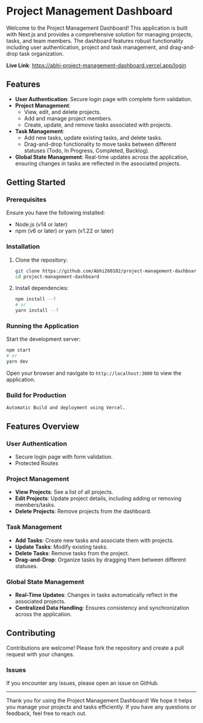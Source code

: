 # Project Management Dashboard

Welcome to the Project Management Dashboard! This application is built with Next.js and provides a comprehensive solution for managing projects, tasks, and team members. The dashboard features robust functionality including user authentication, project and task management, and drag-and-drop task organization. 

 **Live Link**: https://abhi-project-management-dashboard.vercel.app/login

## Features

- **User Authentication**: Secure login page with complete form validation.
- **Project Management**: 
  - View, edit, and delete projects.
  - Add and manage project members.
  - Create, update, and remove tasks associated with projects.
- **Task Management**: 
  - Add new tasks, update existing tasks, and delete tasks.
  - Drag-and-drop functionality to move tasks between different statuses (Todo, In Progress, Completed, Backlog).
- **Global State Management**: Real-time updates across the application, ensuring changes in tasks are reflected in the associated projects.

## Getting Started

### Prerequisites

Ensure you have the following installed:

- Node.js (v14 or later)
- npm (v6 or later) or yarn (v1.22 or later)

### Installation

1. Clone the repository:

   ```sh
   git clone https://github.com/Abhi260102/project-management-dashboard.git
   cd project-management-dashboard
   ```

2. Install dependencies:

   ```sh
   npm install --f
   # or
   yarn install --f
   ```

### Running the Application

Start the development server:

```sh
npm start
# or
yarn dev
```

Open your browser and navigate to `http://localhost:3000` to view the application.

### Build for Production

```
Automatic Build and deployment using Vercel.
```


## Features Overview

### User Authentication

- Secure login page with form validation.
-  Protected Routes

### Project Management

- **View Projects**: See a list of all projects.
- **Edit Projects**: Update project details, including adding or removing members/tasks.
- **Delete Projects**: Remove projects from the dashboard.

### Task Management

- **Add Tasks**: Create new tasks and associate them with projects.
- **Update Tasks**: Modify existing tasks.
- **Delete Tasks**: Remove tasks from the project.
- **Drag-and-Drop**: Organize tasks by dragging them between different statuses.

### Global State Management

- **Real-Time Updates**: Changes in tasks automatically reflect in the associated projects.
- **Centralized Data Handling**: Ensures consistency and synchronization across the application.

## Contributing

Contributions are welcome! Please fork the repository and create a pull request with your changes.

### Issues

If you encounter any issues, please open an issue on GitHub.

---

Thank you for using the Project Management Dashboard! We hope it helps you manage your projects and tasks efficiently. If you have any questions or feedback, feel free to reach out.
